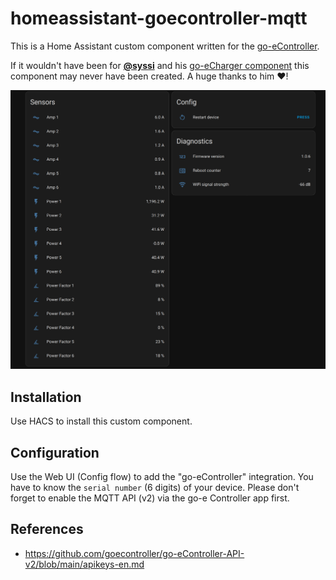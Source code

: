 # homeassistant-goecontroller-mqtt

This is a Home Assistant custom component written for the [go-eController](https://go-e.com/en/products/go-e-controller).

If it wouldn't have been for [**@syssi**](https://github.com/syssi) and his [go-eCharger component](https://github.com/syssi/homeassistant-goecharger-mqtt) this component may never have been created. A huge thanks to him :heart:!

![Lovelace entities card](lovelace-entities-card.png "Lovelace entities card")

## Installation

Use HACS to install this custom component.

## Configuration

Use the Web UI (Config flow) to add the "go-eController" integration. You have to know the `serial number` (6 digits) of your device. Please don't forget to enable the MQTT API (v2) via the go-e Controller app first.

## References

- https://github.com/goecontroller/go-eController-API-v2/blob/main/apikeys-en.md
